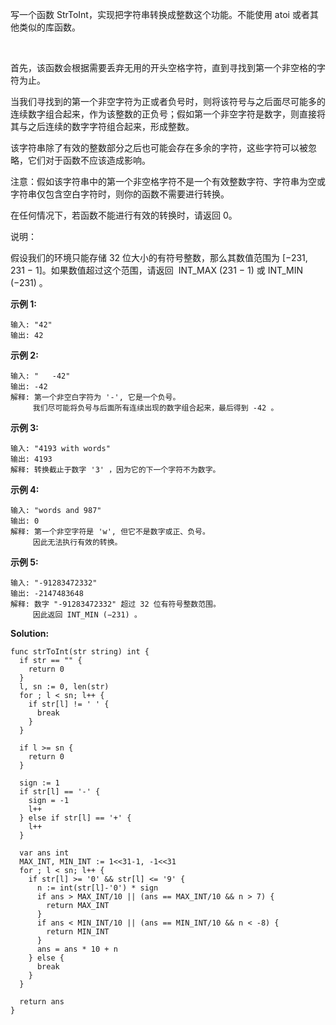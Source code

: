 写一个函数 StrToInt，实现把字符串转换成整数这个功能。不能使用 atoi 或者其他类似的库函数。

 

首先，该函数会根据需要丢弃无用的开头空格字符，直到寻找到第一个非空格的字符为止。

当我们寻找到的第一个非空字符为正或者负号时，则将该符号与之后面尽可能多的连续数字组合起来，作为该整数的正负号；假如第一个非空字符是数字，则直接将其与之后连续的数字字符组合起来，形成整数。

该字符串除了有效的整数部分之后也可能会存在多余的字符，这些字符可以被忽略，它们对于函数不应该造成影响。

注意：假如该字符串中的第一个非空格字符不是一个有效整数字符、字符串为空或字符串仅包含空白字符时，则你的函数不需要进行转换。

在任何情况下，若函数不能进行有效的转换时，请返回 0。

说明：

假设我们的环境只能存储 32 位大小的有符号整数，那么其数值范围为 [−231,  231 − 1]。如果数值超过这个范围，请返回  INT_MAX (231 − 1) 或 INT_MIN (−231) 。

**示例 1:**
```
输入: "42"
输出: 42
```
**示例 2:**
```
输入: "   -42"
输出: -42
解释: 第一个非空白字符为 '-', 它是一个负号。
     我们尽可能将负号与后面所有连续出现的数字组合起来，最后得到 -42 。
```
**示例 3:**
```
输入: "4193 with words"
输出: 4193
解释: 转换截止于数字 '3' ，因为它的下一个字符不为数字。
```
**示例 4:**
```
输入: "words and 987"
输出: 0
解释: 第一个非空字符是 'w', 但它不是数字或正、负号。
     因此无法执行有效的转换。
```
**示例 5:**
```
输入: "-91283472332"
输出: -2147483648
解释: 数字 "-91283472332" 超过 32 位有符号整数范围。 
     因此返回 INT_MIN (−231) 。
```

**Solution:**

```golang
func strToInt(str string) int {
  if str == "" {
    return 0
  }
  l, sn := 0, len(str)
  for ; l < sn; l++ {
    if str[l] != ' ' {
      break
    }
  }

  if l >= sn {
    return 0
  }

  sign := 1
  if str[l] == '-' {
    sign = -1
    l++
  } else if str[l] == '+' {
    l++
  }

  var ans int
  MAX_INT, MIN_INT := 1<<31-1, -1<<31
  for ; l < sn; l++ {
    if str[l] >= '0' && str[l] <= '9' {
      n := int(str[l]-'0') * sign
      if ans > MAX_INT/10 || (ans == MAX_INT/10 && n > 7) {
        return MAX_INT
      }
      if ans < MIN_INT/10 || (ans == MIN_INT/10 && n < -8) {
        return MIN_INT
      }
      ans = ans * 10 + n
    } else {
      break
    }
  }

  return ans
}
```
